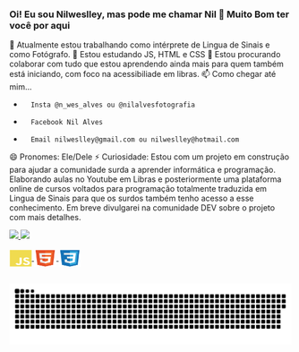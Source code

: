 ### Oi! Eu sou Nilweslley, mas pode me chamar Nil 👋 Muito Bom ter você por aqui

 🔭   Atualmente estou trabalhando como intérprete de Lingua de Sinais e como Fotógrafo.
 🌱   Estou estudando JS, HTML e CSS
 👯   Estou procurando colaborar com tudo que estou aprendendo ainda mais para quem também está iniciando, com foco na acessibiliade em libras.
 📫   Como chegar até mim...
-       Insta @n_wes_alves ou @nilalvesfotografia
-       Facebook Nil Alves
-       Email nilweslley@gmail.com ou nilweslley@hotmail.com
 😄   Pronomes: Ele/Dele
 ⚡   Curiosidade: Estou com um projeto em construção para ajudar a comunidade surda a aprender informática e programação. Elaborando aulas no Youtube em Libras e posteriormente uma plataforma online de cursos voltados para programação totalmente traduzida em Lingua de Sinais para que os surdos também tenho acesso a esse conhecimento. Em breve divulgarei na comunidade DEV sobre o projeto com mais detalhes.





 <div>
  <a href="https://github.com/nilweslley">
  <img height="180em" src="https://github-readme-stats.vercel.app/api?username=nilweslley&show_icons=true&theme=dark&include_all_commits=true&count_private=true"/>
  <img height="180em" src="https://github-readme-stats.vercel.app/api/top-langs/?username=nilweslley&layout=compact&langs_count=7&theme=dark"/>
</div>
  <div style="display: inline_block"><br>
  <img align="center" alt="Nil-Js" height="30" width="40" src="https://raw.githubusercontent.com/devicons/devicon/master/icons/javascript/javascript-plain.svg">
  <img align="center" alt="Nil-HTML" height="30" width="40" src="https://raw.githubusercontent.com/devicons/devicon/master/icons/html5/html5-original.svg">
  <img align="center" alt="Nil-CSS" height="30" width="40" src="https://raw.githubusercontent.com/devicons/devicon/master/icons/css3/css3-original.svg">
</div>
  
  ##
 
<div>
 
 ![Snake animation](https://github.com/nilweslley/nilweslley/blob/output/github-contribution-grid-snake.svg)
 
  </div>
